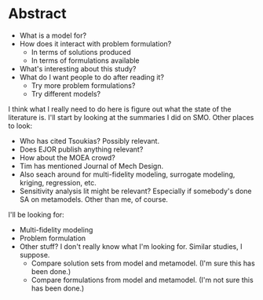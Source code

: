 # Abstract

* What is a model for?
* How does it interact with problem formulation?
    - In terms of solutions produced
    - In terms of formulations available
* What's interesting about this study?
* What do I want people to do after reading it?
    - Try more problem formulations?
    - Try different models?

I think what I really need to do here is figure out what the state of the literature is.
    I'll start by looking at the summaries I did on SMO.
    Other places to look:

* Who has cited Tsoukias?  Possibly relevant.
* Does EJOR publish anything relevant?
* How about the MOEA crowd?
* Tim has mentioned Journal of Mech Design.
* Also seach around for multi-fidelity modeling, surrogate modeling, kriging, regression, etc.
* Sensitivity analysis lit might be relevant?  Especially if somebody's done SA on metamodels.
    Other than me, of course.

I'll be looking for:

* Multi-fidelity modeling
* Problem formulation
* Other stuff?  I don't really know what I'm looking for.  Similar studies, I suppose.
    - Compare solution sets from model and metamodel. (I'm sure this has been done.)
    - Compare formulations from model and metamodel.  (I'm not sure this has been done.)


<!--
vim:ts=4:sw=4:expandtab:wrap lbr
-->

